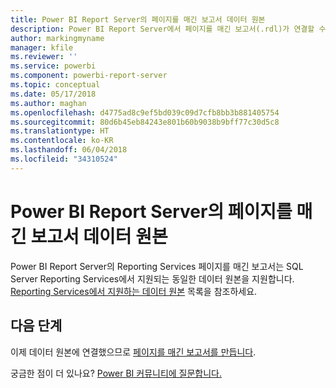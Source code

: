 ```yaml
---
title: Power BI Report Server의 페이지를 매긴 보고서 데이터 원본
description: Power BI Report Server에서 페이지를 매긴 보고서(.rdl)가 연결할 수 있는 데이터 원본에 대해 알아봅니다.
author: markingmyname
manager: kfile
ms.reviewer: ''
ms.service: powerbi
ms.component: powerbi-report-server
ms.topic: conceptual
ms.date: 05/17/2018
ms.author: maghan
ms.openlocfilehash: d4775ad8c9ef5bd039c09d7cfb8bb3b881405754
ms.sourcegitcommit: 80d6b45eb84243e801b60b9038b9bff77c30d5c8
ms.translationtype: HT
ms.contentlocale: ko-KR
ms.lasthandoff: 06/04/2018
ms.locfileid: "34310524"
---
```

# <a name="paginated-report-data-sources--in-power-bi-report-server"></a>Power BI Report Server의 페이지를 매긴 보고서 데이터 원본
Power BI Report Server의 Reporting Services 페이지를 매긴 보고서는 SQL Server Reporting Services에서 지원되는 동일한 데이터 원본을 지원합니다. [Reporting Services에서 지원하는 데이터 원본](https://docs.microsoft.com/sql/reporting-services/report-data/data-sources-supported-by-reporting-services-ssrs) 목록을 참조하세요.

## <a name="next-steps"></a>다음 단계
이제 데이터 원본에 연결했으므로 [페이지를 매긴 보고서를 만듭니다](quickstart-create-paginated-report.md).  


궁금한 점이 더 있나요? [Power BI 커뮤니티에 질문합니다.](https://community.powerbi.com/)

